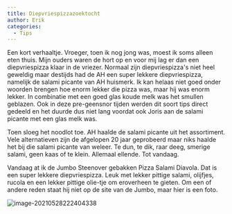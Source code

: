 ```yaml
---
title: Diepvriespizzazoektocht
author: Erik
categories:
  - Tips
---
```


Een kort verhaaltje. Vroeger, toen ik nog jong was, moest ik soms alleen eten thuis. Mijn ouders waren de hort op en voor mij lag er dan een diepvriespizza klaar in de vriezer. Normaal zijn diepvriespizza's niet heel geweldig maar destijds had de AH een super lekkere diepvriespizza, namelijk de salami picante van AH huismerk. Ik kan helaas niet goed onder woorden brengen hoe enorm lekker die pizza was, maar hij was enorm lekker. In combinatie met een goed glas koude melk was het smullen geblazen. Ook in deze pre-geensnor tijden werden dit soort tips direct gedeeld en het duurde dus niet lang voordat ook Joris aan de salami picante met een glas melk was. 

Toen sloeg het noodlot toe. AH haalde de salami picante uit het assortiment. Vele alternatieven zijn de afgelopen 20 jaar geprobeerd maar niks haalde het bij die salami picante van weleer. Te dun, te dik, raar deeg, smerige salami, geen kaas of te klein. Allemaal ellende. Tot vandaag.

Vandaag at ik de Jumbo Steenover gebakken Pizza Salami Diavola. Dat is een super lekkere diepvriespizza. Leuk met lekker pittige salami, olijfjes, rucola en een lekker pittige olie-tje om eroverheen te gieten. Om een of andere reden staat hij niet op de site van de Jumbo, maar hier is een foto. 

![image-20210528222404338](/assets/posts/pizza.png)



